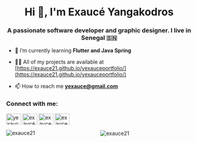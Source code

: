 <h1 align="center">Hi 👋, I'm Exaucé Yangakodros</h1>
<h3 align="center">A passionate software developer and graphic designer. I live in Senegal 🇸🇳</h3>

- 🌱 I’m currently learning **Flutter and Java Spring**

- 👨‍💻 All of my projects are available at [https://exauce21.github.io/yexauceportfolio/](https://exauce21.github.io/yexauceportfolio/)

- 📫 How to reach me **yexauce@gmail.com**

<h3 align="left">Connect with me:</h3>
<p align="left">
<a href="https://twitter.com/yexaucez" target="blank"><img align="center" src="https://raw.githubusercontent.com/rahuldkjain/github-profile-readme-generator/master/src/images/icons/Social/twitter.svg" alt="yexaucez" height="30" width="40" /></a>
<a href="https://linkedin.com/in/exaucé yangakodros" target="blank"><img align="center" src="https://raw.githubusercontent.com/rahuldkjain/github-profile-readme-generator/master/src/images/icons/Social/linked-in-alt.svg" alt="exaucé yangakodros" height="30" width="40" /></a>
<a href="https://stackoverflow.com/users/exauce21" target="blank"><img align="center" src="https://raw.githubusercontent.com/rahuldkjain/github-profile-readme-generator/master/src/images/icons/Social/stack-overflow.svg" alt="exauce21" height="30" width="40" /></a>
<a href="https://www.behance.net/exauce21" target="blank"><img align="center" src="https://raw.githubusercontent.com/rahuldkjain/github-profile-readme-generator/master/src/images/icons/Social/behance.svg" alt="exauce21" height="30" width="40" /></a>
</p>

<div>
  <p><img align="left" src="https://github-readme-stats.vercel.app/api/top-langs?username=exauce21&show_icons=true&locale=en&layout=compact" alt="exauce21" /></p>
</div>

<div>
  <p style="text-align: center">&nbsp;<img align="center" src="https://github-readme-stats.vercel.app/api?username=exauce21&show_icons=true&locale=en" alt="exauce21" /></p>
</div>


